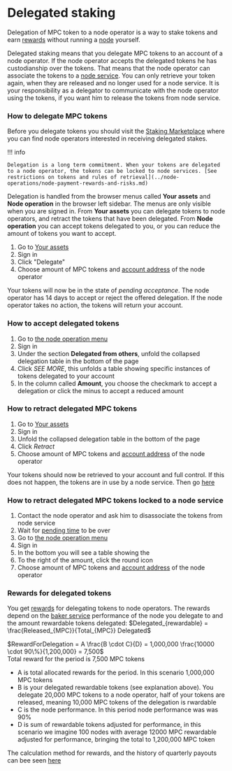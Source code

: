 # Delegated staking

Delegation of MPC token to a node operator is a way to stake tokens and earn [rewards](https://gitlab.com/partisiablockchain/node-operators-rewards/-/tree/main?ref_type=heads) without running
a [node](../pbc-fundamentals/dictionary.md#node) yourself.

Delegated staking means that you delegate MPC tokens to an account of a node operator. If the node operator accepts the
delegated tokens he has custodianship over the tokens. That means that the node operator can associate the tokens to
a [node service](../node-operations/start-running-a-node.md#which-node-should-you-run). You can only retrieve your token again,
when they are released and no longer used for a node service. It is your responsibility as a delegator to communicate with the
node operator using the tokens, if you want him to release the tokens from node service.  

### How to delegate MPC tokens

Before you delegate tokens you should visit the [Staking Marketplace](https://discord.com/channels/819902335567265792/1075334307821920337)  where you can find node operators interested in receiving delegated stakes.

!!! info 

    Delegation is a long term commitment. When your tokens are delegated to a node operator, the tokens can be locked to node services. [See restrictions on tokens and rules of retrieval](../node-operations/node-payment-rewards-and-risks.md)

Delegation is handled from the browser menus called **Your assets** and **Node operation** in the browser left sidebar.
The menus are only visible when you are signed in. From **Your assets** you can delegate tokens to node operators, and
retract the tokens that have been delegated. From **Node operation** you can accept tokens delegated to you, or you can
reduce the amount of tokens you want to accept.

1. Go to [Your assets](https://browser.partisiablockchain.com/assets)   
2. Sign in
3. Click "Delegate"   
4. Choose amount of MPC tokens and [account address](../pbc-fundamentals/dictionary.md#address) of the node operator
   
Your tokens will now be in the state of _pending acceptance_. The node operator has 14 days to accept or reject the offered delegation. If the node operator takes no action, the tokens will return your account.

### How to accept delegated tokens

1. Go to [the node operation menu](https://browser.partisiablockchain.com/node-operation)
2. Sign in
3. Under the section **Delegated from others**, unfold the collapsed delegation table in the bottom of the page
4. Click _SEE MORE_, this unfolds a table showing specific instances of tokens delegated to your account
5. In the column called **Amount**, you choose the checkmark to accept a delegation or click the minus to accept a reduced amount

### How to retract delegated MPC tokens

1. Go to [Your assets](https://browser.partisiablockchain.com/assets)
2. Sign in
3. Unfold the collapsed delegation table in the bottom of the page
4. Click _Retract_
5. Choose amount of MPC tokens and [account address](../pbc-fundamentals/dictionary.md#address) of the node operator

Your tokens should now be retrieved to your account and full control. If this does not happen, the tokens are in use by a node service. Then go [here](#how-to-retract-delegated-mpc-tokens-locked-to-a-node-service)

### How to retract delegated MPC tokens locked to a node service

1. Contact the node operator and ask him to disassociate the tokens from node service   
2. Wait for [pending time](../node-operations/node-payment-rewards-and-risks.md) to be over
3. Go to [the node operation menu](https://browser.partisiablockchain.com/node-operation)
4. Sign in
5. In the bottom you will see a table showing the
6. To the right of the amount, click the round icon
7. Choose amount of MPC tokens and [account address](../pbc-fundamentals/dictionary.md#address) of the node operator

### Rewards for delegated tokens

You get [rewards](https://gitlab.com/partisiablockchain/node-operators-rewards/-/tree/main?ref_type=heads) for delegating tokens to node operators. The rewards depend on the [baker service](../node-operations/node-payment-rewards-and-risks.md#how-different-node-services-earn-fees-and-rewards) performance of the node you delegate to and the amount rewardable tokens delegated: $Delegated_{rewardable} = \frac{Released_{MPC}}{Total_{MPC}} Delegated$


$RewardForDelegation = A \frac{B \cdot C}{D} = 1,000,000 \frac{10000 \cdot 90\%}{1,200,000} = 7,500$   
Total reward for the period is 7,500 MPC tokens

- A is total allocated rewards for the period. In this scenario 1,000,000 MPC tokens
- B is your delegated rewardable tokens (see explanation above). You delegate 20,000 MPC tokens to a node operator, half of your tokens are released, meaning 10,000 MPC tokens of the delegation is rwardable
- C is the node performance. In this  period node performance was was 90%
- D is sum of rewardable tokens adjusted for performance, in this scenario we imagine 100 nodes with average 12000 MPC rewardable adjusted for performance, bringing the total to 1,200,000 MPC token   

    


The calculation method for rewards, and the history of quarterly payouts can bee seen [here](https://gitlab.com/partisiablockchain/node-operators-rewards/-/blob/main/mainnet/README.md#computing-rewards)
